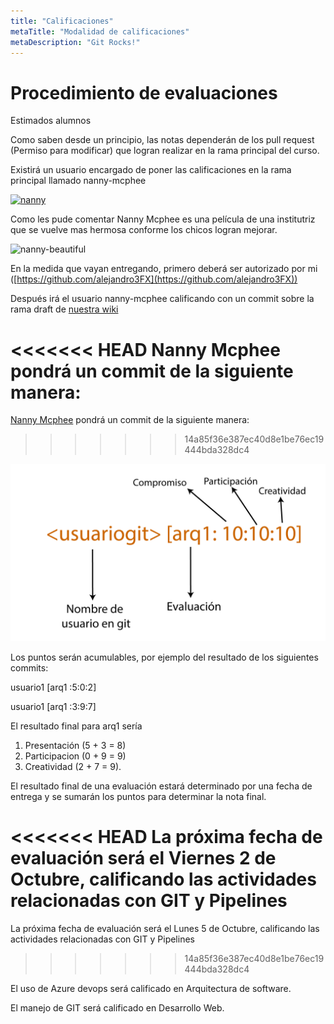 ```yaml
---
title: "Calificaciones"
metaTitle: "Modalidad de calificaciones"
metaDescription: "Git Rocks!"
---
```



# Procedimiento de evaluaciones

Estimados alumnos

Como saben desde un principio, las notas dependerán de los pull request (Permiso para modificar) que logran realizar en la rama principal del curso. 

Existirá un usuario encargado de poner las calificaciones en la rama principal llamado nanny-mcphee

[![nanny](https://i2-prod.getsurrey.co.uk/incoming/article4776122.ece/ALTERNATES/s615/C_67_article_2049975_body_articleblock_0_bodyimage.jpg)](https://github.com/nanny-mcphee)

Como les pude comentar Nanny Mcphee es una película de una institutriz que se vuelve mas hermosa conforme los chicos logran mejorar.

![nanny-beautiful](https://i.pinimg.com/originals/9b/fc/6e/9bfc6ecef06015e389d5aebace7c9623.jpg)

En la medida que vayan entregando, primero deberá ser autorizado por mi ([https://github.com/alejandro3FX](https://github.com/alejandro3FX))

Después irá el usuario nanny-mcphee calificando con un commit sobre la rama draft de [nuestra wiki](https://github.com/trifenix/wiki-uv)

<<<<<<< HEAD
Nanny Mcphee pondrá un commit de la siguiente manera:
=======
[Nanny Mcphee](https://github.com/nanny-mcphee) pondrá un commit de la siguiente manera:
>>>>>>> 14a85f36e387ec40d8e1be76ec19444bda328dc4

![Calificacion](/.attachments/calificacion.png)


Los puntos serán acumulables, por ejemplo del resultado de los siguientes commits:

usuario1 [arq1 :5:0:2]

usuario1 [arq1 :3:9:7]


El resultado final para arq1 sería

1. Presentación (5 + 3 = 8)
2. Participacion (0 + 9 = 9)
3. Creatividad (2 + 7 = 9).


El resultado final de una evaluación estará determinado por una fecha de entrega y se sumarán los puntos para determinar la nota final.

<<<<<<< HEAD
La próxima fecha de evaluación será el Viernes 2 de Octubre, calificando las actividades relacionadas con GIT y Pipelines
=======
La próxima fecha de evaluación será el Lunes 5 de Octubre, calificando las actividades relacionadas con GIT y Pipelines
>>>>>>> 14a85f36e387ec40d8e1be76ec19444bda328dc4

El uso de Azure devops será calificado en Arquitectura de software.

El manejo de GIT será calificado en Desarrollo Web.








